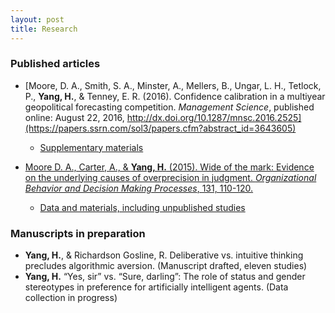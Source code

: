 ```yaml
---
layout: post
title: Research
---
```


### Published articles


* [Moore, D. A., Smith, S. A., Minster, A., Mellers, B., Ungar, L. H., Tetlock, P., **Yang, H.**, & Tenney, E. R. (2016). Confidence calibration in a multiyear geopolitical forecasting competition. _Management Science_, published online: August 22, 2016, http://dx.doi.org/10.1287/mnsc.2016.2525](https://papers.ssrn.com/sol3/papers.cfm?abstract_id=3643605)
	* [Supplementary materials](https://osf.io/ecmk6/)


* [Moore D. A., Carter, A., & **Yang, H.** (2015). Wide of the mark: Evidence on the underlying causes of overprecision in judgment. _Organizational Behavior and Decision Making Processes_, 131, 110-120.](https://papers.ssrn.com/sol3/papers.cfm?abstract_id=3647338)
	* [Data and materials, including unpublished studies](http://learnmoore.org/BDE/)

### Manuscripts in preparation

* **Yang, H.**, & Richardson Gosline, R. Deliberative vs. intuitive thinking precludes algorithmic aversion. (Manuscript drafted, eleven studies)
* **Yang, H.** “Yes, sir” vs. “Sure, darling”: The role of status and gender stereotypes in preference for artificially intelligent agents. (Data collection in progress)
